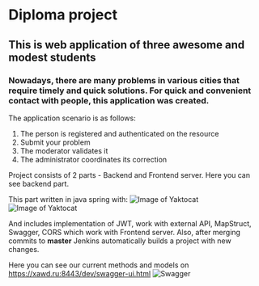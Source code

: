 # Diploma project
## This is web application of three awesome and modest students
### Nowadays, there are many problems in various cities that require timely and quick solutions. For quick and convenient contact with people, this application was created.
The application scenario is as follows:
1) The person is registered and authenticated on the resource
2) Submit your problem
3) The moderator validates it
4) The administrator coordinates its correction

Project consists of 2 parts - Backend and Frontend server. Here you can see backend part. 

This part written in java spring with: ![Image of Yaktocat](https://img.shields.io/static/v1?label=Spring&message=Security&color=blue) ![Image of Yaktocat](https://img.shields.io/static/v1?label=Spring&message=Boot&color=green)

And includes implementation of JWT, work with external API, MapStruct, Swagger, CORS which work with Frontend server. 
Also, after merging commits to **master** Jenkins automatically builds a project with new changes. 

Here you can see our current methods and models on https://xawd.ru:8443/dev/swagger-ui.html
![Swagger](https://sun9-5.userapi.com/c205228/v205228990/78f9b/tEUjmDQGBbA.jpg)
